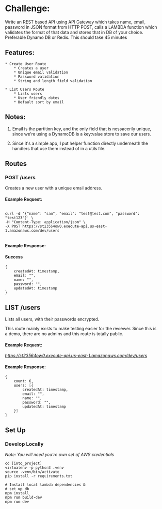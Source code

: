 # Challenge:

Write an REST based API using API Gateway which takes name, email, password in JSON format from HTTP POST, calls a LAMBDA function which validates the format of that data and stores that in DB of your choice. Preferable Dynamo DB or Redis. This should take 45 minutes

## Features:
	* Create User Route
		* Creates a user
		* Unique email validation
		* Password validation
		* String and length field validation
	
	* List Users Route
		* Lists users
		* User friendly dates
		* Default sort by email

## Notes:

1. Email is the partition key, and the only field that is nessacerily unique, since we're using a DynamoDB is a key:value store to save our users.

2. Since it's a simple app, I put helper function directly underneath the handlers that use them instead of in a utils file.

## Routes

### POST /users 

Creates a new user with a unique email address.

#### Example Request:

```

curl -d '{"name": "sam", "email": "test@test.com", "password": "test123"}' \
-H "Content-Type: application/json" \
-X POST https://st23564ow0.execute-api.us-east-1.amazonaws.com/dev/users


```

#### Example Response:

#### Success

```
{
	createdAt: timestamp,
	email: "",
	name: "",
	password: "",
	updatedAt: timestamp
}

```

## LIST /users

Lists all users, with their passwords encrypted.

This route mainly exists to make testing easier for the reviewer. Since this is a demo, there are no admins and this route is totally public.

#### Example Request:

_https://st23564ow0.execute-api.us-east-1.amazonaws.com/dev/users_

#### Example Response:

```
{
	count: 6,
	users: [{
		createdAt: timestamp,
		email: "",
		name: "",
		password: "",
		updatedAt: timestamp
	}]
}

```

## Set Up

### Develop Locally

_Note: You will need you're own set of AWS credentials_

```
cd [into_project]
virtualenv -p python3 .venv
source .venv/bin/activate
pip install -r requirements.txt

# Install local lambda dependencies &
# set up db
npm install
npm run build-dev
npm run dev

```

